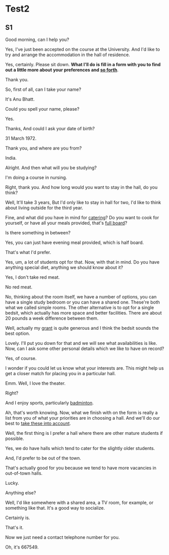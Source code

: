 # Test2

## S1

Good morning, can I help you?

Yes, I've just been accepted on the course at the University. And I'd like to try and arrange the accommodation in the hall of residence.

Yes, certainly. Please sit down. **What I'll do is fill in a form with you to find out a little more about your preferences and <u>so forth</u>**.

Thank you.

So, first of all, can I take your name?

It's Anu Bhatt.

Could you spell your name, please?

Yes.

Thanks, And could I ask your date of birth?

31 March 1972.

Thank you, and where are you from?

India.

Alright. And then what will you be studying?

I'm doing a course in nursing.

Right, thank you. And how long would you want to stay in the hall, do you think?

Well, It'll take 3 years, But I'd only like to stay in hall for two, I'd like to think about living outside for the third year.

Fine, and what did you have in mind for <u>catering</u>? Do you want to cook for yourself, or have all your meals provided, that's <u>full board</u>?

Is there something in between?

Yes, you can just have evening meal provided, which is half board.

That's what I'd prefer.

Yes, um, a lot of students opt for that. Now, with that in mind. Do you have anything special diet, anything we should know about it?

Yes, I don't take red meat.

No red meat.

No, thinking about the room itself, we have a number of options, you can have a single study bedroom or you can have a shared one. These're both what we called simple rooms. The other alternative is to opt for a single bedsit, which actually has more space and better facilities. There are about 20 pounds a week difference between them.

Well, actually my <u>grant</u> is quite generous and I think the bedsit sounds the best option.

Lovely. I'll put you down for that and we will see what availabilities is like. Now, can I ask some other personal details which we like to have on record?

Yes, of course.

I wonder if you could let us know what your interests are. This might help us get a closer match for placing you in a particular hall.

Emm. Well, I love the theater.

Right?

And I enjoy sports, particularly <u>badminton</u>.

Ah, that's worth knowing. Now, what we finish with on the form is really a list from you of what your priorities are in choosing a hall. And we'll do our best to <u>take these into account</u>.

Well, the first thing is I prefer a hall where there are other mature students if possible.

Yes, we do have halls which tend to cater for the slightly older students.

And, I'd prefer to be out of the town.

That's actually good for you because we tend to have more vacancies in out-of-town halls.

Lucky.

Anything else?

Well, I'd like somewhere with a shared area, a TV room, for example, or something like that. It's a good way to socialize.

Certainly is.

That's it.

Now we just need a contact telephone number for you.

Oh, it's 667549.

